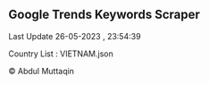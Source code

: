 

## Google Trends Keywords Scraper 
 
Last Update 26-05-2023 , 23:54:39

Country List :
VIETNAM.json



© Abdul Muttaqin 

